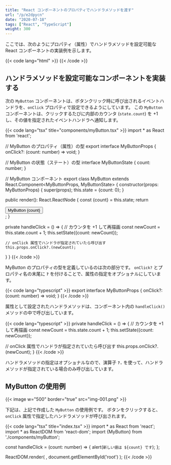 ```yaml
---
title: "React コンポーネントのプロパティでハンドラメソッドを渡す"
url: "/p/e2dpycn"
date: "2020-07-18"
tags: ["React", "TypeScript"]
weight: 300
---
```


ここでは、次のようにプロパティ（属性）でハンドラメソッドを設定可能な React コンポーネントの実装例を示します。

{{< code lang="html" >}}
<MyButton onClick={handleClick} />
{{< /code >}}

ハンドラメソッドを設定可能なコンポーネントを実装する
----

次の `MyButton` コンポーネントは、ボタンクリック時に呼び出されるイベントハンドラを、`onClick` プロパティで設定できるようにしています。
この `MyButton` コンポーネントは、クリックするたびに内部のカウンタ (`state.count`) を +1 し、その値を指定されたイベントハンドラへ通知します。

{{< code lang="tsx" title="components/myButton.tsx" >}}
import * as React from 'react';

// MyButton のプロパティ（属性）の型
export interface MyButtonProps {
  onClick?: (count: number) => void;
}

// MyButton の状態（ステート）の型
interface MyButtonState {
  count: number;
}

// MyButton コンポーネント
export class MyButton extends React.Component<MyButtonProps, MyButtonState> {
  constructor(props: MyButtonProps) {
    super(props);
    this.state = {count: 0};
  }

  public render(): React.ReactNode {
    const {count} = this.state;
    return <div>
      <button onClick={this.handleClick}>MyButton {count}</button>
    </div>;
  }

  private handleClick = () => {
    // カウンタを +1 して再描画
    const newCount = this.state.count + 1;
    this.setState({count: newCount});

    // onClick 属性でハンドラが指定されていたら呼び出す
    this.props.onClick?.(newCount);
  }
}
{{< /code >}}

MyButton のプロパティの型を定義しているのは次の部分です。
`onClick?` とプロパティ名の末尾に __`?`__ を付けることで、属性の指定をオプショナルにしています。

{{< code lang="typescript" >}}
export interface MyButtonProps {
  onClick?: (count: number) => void;
}
{{< /code >}}

属性として設定されたハンドラメソッドは、コンポーネント内の `handleClick()` メソッドの中で呼び出しています。

{{< code lang="typescript" >}}
private handleClick = () => {
  // カウンタを +1 して再描画
  const newCount = this.state.count + 1;
  this.setState({count: newCount});

  // onClick 属性でハンドラが指定されていたら呼び出す
  this.props.onClick?.(newCount);
}
{{< /code >}}

ハンドラメソッドの指定はオプショナルなので、演算子 __`?.`__ を使って、ハンドラメソッドが指定されている場合のみ呼び出しています。


MyButton の使用例
----

{{< image w="500" border="true" src="img-001.png" >}}

下記は、上記で作成した `MyButton` の使用例です。
ボタンをクリックすると、`onClick` 属性で指定したハンドラメソッドが呼び出されます。

{{< code lang="tsx" title="index.tsx" >}}
import * as React from 'react';
import * as ReactDOM from 'react-dom';
import {MyButton} from './components/myButton';

const handleClick = (count: number) => {
  alert(`新しい値は ${count} です`);
};

ReactDOM.render(
  <MyButton onClick={handleClick} />,
  document.getElementById('root')
);
{{< /code >}}

